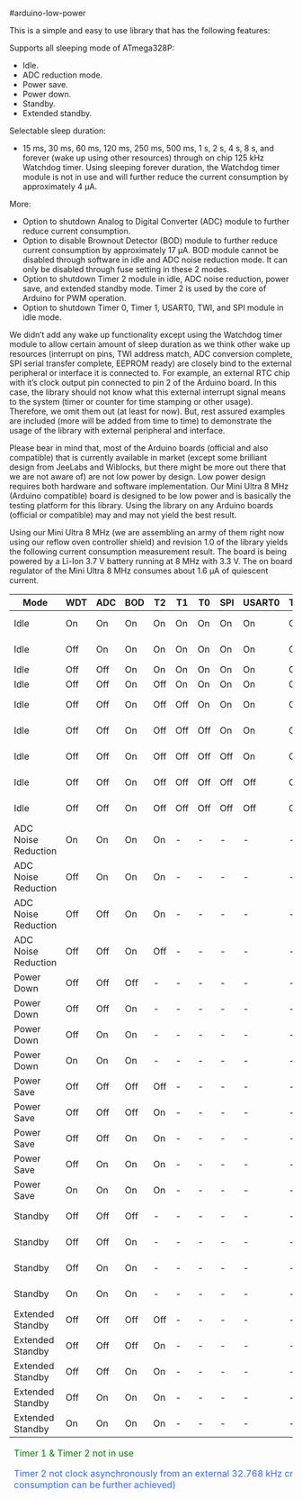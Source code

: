 #arduino-low-power

This is a simple and easy to use library that has the following features:

Supports all sleeping mode of ATmega328P:

* Idle.
* ADC reduction mode.
* Power save.
* Power down.
* Standby.
* Extended standby.

Selectable sleep duration:

* 15 ms, 30 ms, 60 ms, 120 ms, 250 ms, 500 ms, 1 s, 2 s, 4 s, 8 s, and forever (wake up using other resources) through on chip 125 kHz Watchdog timer. Using sleeping forever duration, the Watchdog timer module is not in use and will further reduce the current consumption by approximately 4 µA.

More:
* Option to shutdown Analog to Digital Converter (ADC) module to further reduce current consumption.
* Option to disable Brownout Detector (BOD) module to further reduce current consumption by approximately 17 µA. BOD module cannot be disabled through software in idle and ADC noise reduction mode. It can only be disabled through fuse setting in these 2 modes. 
* Option to shutdown Timer 2 module in idle, ADC noise reduction, power save, and extended standby mode. Timer 2 is used by the core of Arduino for PWM operation. 
* Option to shutdown Timer 0, Timer 1, USART0, TWI, and SPI module in idle mode.

We didn’t add any wake up functionality except using the Watchdog timer module to allow certain amount of sleep duration as we think other wake up resources (interrupt on pins, TWI address match, ADC conversion complete, SPI serial transfer complete, EEPROM ready) are closely bind to the external peripheral or interface it is connected to. For example, an external RTC chip with it’s clock output pin connected to pin 2 of the Arduino board. In this case, the library should not know what this external interrupt signal means to the system (timer or counter for time stamping or other usage). Therefore, we omit them out (at least for now). But, rest assured examples are included (more will be added from time to time) to demonstrate the usage of the library with external peripheral and interface.

Please bear in mind that, most of the Arduino boards (official and also compatible) that is currently available in market (except some brilliant design from JeeLabs and Wiblocks, but there might be more out there that we are not aware of) are not low power by design. Low power design requires both hardware and software implementation. Our Mini Ultra 8 MHz (Arduino compatible) board is designed to be low power and is basically the testing platform for this library. Using the library on any Arduino boards (official or compatible) may and may not yield the best result.

Using our Mini Ultra 8 MHz (we are assembling an army of them right now using our reflow oven controller shield) and revision 1.0 of the library yields the following current consumption measurement result. The board is being powered by a Li-Ion 3.7 V battery running at 8 MHz with 3.3 V. The on board regulator of the Mini Ultra 8 MHz consumes about 1.6 µA of quiescent current.

<table>
<thead>
<tr>
<th scope="col">Mode</th>
<th scope="col">WDT</th>
<th scope="col">ADC</th>
<th scope="col">BOD</th>
<th scope="col">T2</th>
<th scope="col">T1</th>
<th scope="col">T0</th>
<th scope="col">SPI</th>
<th scope="col">USART0</th>
<th scope="col">TWI</th>
<th scope="col">Current</th>
</tr>
</thead>
<tfoot>
<tr>
<td colspan="11">
<p style="text-align: left;"><span style="color: #008000;">Timer 1 &amp; Timer 2 not in use</span></p>
<p style="text-align: left;"><span style="color: #3366ff;">Timer 2 not clock asynchronously from an external 32.768 kHz crystal &nbsp;(lower consumption can be further achieved)</span></p>
</td>
</tr>
</tfoot>
<tbody>
<tr>
<td>Idle</td>
<td>On</td>
<td>On</td>
<td>On</td>
<td>On</td>
<td>On</td>
<td>On</td>
<td>On</td>
<td>On</td>
<td>On</td>
<td>3648.0 µA</td>
</tr>
<tr>
<td>Idle</td>
<td>Off</td>
<td>On</td>
<td>On</td>
<td>On</td>
<td>On</td>
<td>On</td>
<td>On</td>
<td>On</td>
<td>On</td>
<td>3643.0 µA</td>
</tr>
<tr>
<td>Idle</td>
<td>Off</td>
<td>Off</td>
<td>On</td>
<td>On</td>
<td>On</td>
<td>On</td>
<td>On</td>
<td>On</td>
<td>On</td>
<td><span style="color: #008000;">*</span></td>
</tr>
<tr>
<td>Idle</td>
<td>Off</td>
<td>Off</td>
<td>On</td>
<td>Off</td>
<td>On</td>
<td>On</td>
<td>On</td>
<td>On</td>
<td>On</td>
<td><span style="color: #008000;">*</span></td>
</tr>
<tr>
<td>Idle</td>
<td>Off</td>
<td>Off</td>
<td>On</td>
<td>Off</td>
<td>Off</td>
<td>On</td>
<td>On</td>
<td>On</td>
<td>On</td>
<td>3618.0 µA</td>
</tr>
<tr>
<td>Idle</td>
<td>Off</td>
<td>Off</td>
<td>On</td>
<td>Off</td>
<td>Off</td>
<td>Off</td>
<td>On</td>
<td>On</td>
<td>On</td>
<td>927.0 µA</td>
</tr>
<tr>
<td>Idle</td>
<td>Off</td>
<td>Off</td>
<td>On</td>
<td>Off</td>
<td>Off</td>
<td>Off</td>
<td>Off</td>
<td>On</td>
<td>On</td>
<td>832.0 µA</td>
</tr>
<tr>
<td>Idle</td>
<td>Off</td>
<td>Off</td>
<td>On</td>
<td>Off</td>
<td>Off</td>
<td>Off</td>
<td>Off</td>
<td>Off</td>
<td>On</td>
<td>789.0 µA</td>
</tr>
<tr>
<td>Idle</td>
<td>Off</td>
<td>Off</td>
<td>On</td>
<td>Off</td>
<td>Off</td>
<td>Off</td>
<td>Off</td>
<td>Off</td>
<td>Off</td>
<td>687.0 µA</td>
</tr>
<tr>
<td>ADC Noise Reduction</td>
<td>On</td>
<td>On</td>
<td>On</td>
<td>On</td>
<td>-</td>
<td>-</td>
<td>-</td>
<td>-</td>
<td>-</td>
<td>651.0 µA</td>
</tr>
<tr>
<td>ADC Noise Reduction</td>
<td>Off</td>
<td>On</td>
<td>On</td>
<td>On</td>
<td>-</td>
<td>-</td>
<td>-</td>
<td>-</td>
<td>-</td>
<td>646.0 µA</td>
</tr>
<tr>
<td>ADC Noise Reduction</td>
<td>Off</td>
<td>Off</td>
<td>On</td>
<td>On</td>
<td>-</td>
<td>-</td>
<td>-</td>
<td>-</td>
<td>-</td>
<td><span style="color: #008000;">*</span></td>
</tr>
<tr>
<td>ADC Noise Reduction</td>
<td>Off</td>
<td>Off</td>
<td>On</td>
<td>Off</td>
<td>-</td>
<td>-</td>
<td>-</td>
<td>-</td>
<td>-</td>
<td>584.0 µA</td>
</tr>
<tr>
<td>Power Down</td>
<td>Off</td>
<td>Off</td>
<td>Off</td>
<td>-</td>
<td>-</td>
<td>-</td>
<td>-</td>
<td>-</td>
<td>-</td>
<td>1.7 µA</td>
</tr>
<tr>
<td>Power Down</td>
<td>Off</td>
<td>Off</td>
<td>On</td>
<td>-</td>
<td>-</td>
<td>-</td>
<td>-</td>
<td>-</td>
<td>-</td>
<td>18.6 µA</td>
</tr>
<tr>
<td>Power Down</td>
<td>Off</td>
<td>On</td>
<td>On</td>
<td>-</td>
<td>-</td>
<td>-</td>
<td>-</td>
<td>-</td>
<td>-</td>
<td>110.0 µA</td>
</tr>
<tr>
<td>Power Down</td>
<td>On</td>
<td>On</td>
<td>On</td>
<td>-</td>
<td>-</td>
<td>-</td>
<td>-</td>
<td>-</td>
<td>-</td>
<td>113.9 µA</td>
</tr>
<tr>
<td>Power Save</td>
<td>Off</td>
<td>Off</td>
<td>Off</td>
<td>Off</td>
<td>-</td>
<td>-</td>
<td>-</td>
<td>-</td>
<td>-</td>
<td>1.7 µA</td>
</tr>
<tr>
<td>Power Save</td>
<td>Off</td>
<td>Off</td>
<td>Off</td>
<td>On</td>
<td>-</td>
<td>-</td>
<td>-</td>
<td>-</td>
<td>-</td>
<td><span style="color: #3366ff;">416.0 µA</span></td>
</tr>
<tr>
<td>Power Save</td>
<td>Off</td>
<td>Off</td>
<td>On</td>
<td>On</td>
<td>-</td>
<td>-</td>
<td>-</td>
<td>-</td>
<td>-</td>
<td><span style="color: #3366ff;">435.0 µA</span></td>
</tr>
<tr>
<td>Power Save</td>
<td>Off</td>
<td>On</td>
<td>On</td>
<td>On</td>
<td>-</td>
<td>-</td>
<td>-</td>
<td>-</td>
<td>-</td>
<td><span style="color: #3366ff;">527.0 µA</span></td>
</tr>
<tr>
<td>Power Save</td>
<td>On</td>
<td>On</td>
<td>On</td>
<td>On</td>
<td>-</td>
<td>-</td>
<td>-</td>
<td>-</td>
<td>-</td>
<td><span style="color: #3366ff;">531.0 µA</span></td>
</tr>
<tr>
<td>Standby</td>
<td>Off</td>
<td>Off</td>
<td>Off</td>
<td>-</td>
<td>-</td>
<td>-</td>
<td>-</td>
<td>-</td>
<td>-</td>
<td>201.7 µA</td>
</tr>
<tr>
<td>Standby</td>
<td>Off</td>
<td>Off</td>
<td>On</td>
<td>-</td>
<td>-</td>
<td>-</td>
<td>-</td>
<td>-</td>
<td>-</td>
<td>218.5 µA</td>
</tr>
<tr>
<td>Standby</td>
<td>Off</td>
<td>On</td>
<td>On</td>
<td>-</td>
<td>-</td>
<td>-</td>
<td>-</td>
<td>-</td>
<td>-</td>
<td>309.9 µA</td>
</tr>
<tr>
<td>Standby</td>
<td>On</td>
<td>On</td>
<td>On</td>
<td>-</td>
<td>-</td>
<td>-</td>
<td>-</td>
<td>-</td>
<td>-</td>
<td>313.9 µA</td>
</tr>
<tr>
<td>Extended Standby</td>
<td>Off</td>
<td>Off</td>
<td>Off</td>
<td>Off</td>
<td>-</td>
<td>-</td>
<td>-</td>
<td>-</td>
<td>-</td>
<td>202.2 µA</td>
</tr>
<tr>
<td>Extended Standby</td>
<td>Off</td>
<td>Off</td>
<td>Off</td>
<td>On</td>
<td>-</td>
<td>-</td>
<td>-</td>
<td>-</td>
<td>-</td>
<td>416.0 µA</td>
</tr>
<tr>
<td>Extended Standby</td>
<td>Off</td>
<td>Off</td>
<td>On</td>
<td>On</td>
<td>-</td>
<td>-</td>
<td>-</td>
<td>-</td>
<td>-</td>
<td>436.0 µA</td>
</tr>
<tr>
<td>Extended Standby</td>
<td>Off</td>
<td>On</td>
<td>On</td>
<td>On</td>
<td>-</td>
<td>-</td>
<td>-</td>
<td>-</td>
<td>-</td>
<td>527.0 µA</td>
</tr>
<tr>
<td>Extended Standby</td>
<td>On</td>
<td>On</td>
<td>On</td>
<td>On</td>
<td>-</td>
<td>-</td>
<td>-</td>
<td>-</td>
<td>-</td>
<td>531.0 µA</td>
</tr>
</tbody>
</table>

